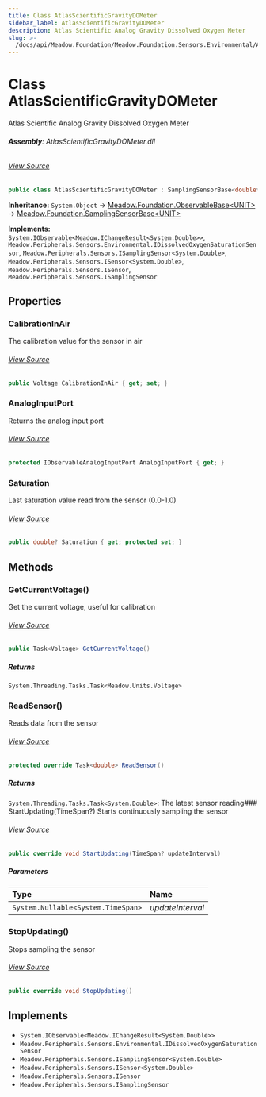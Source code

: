 ```yaml
---
title: Class AtlasScientificGravityDOMeter
sidebar_label: AtlasScientificGravityDOMeter
description: Atlas Scientific Analog Gravity Dissolved Oxygen Meter
slug: >-
  /docs/api/Meadow.Foundation/Meadow.Foundation.Sensors.Environmental/AtlasScientificGravityDOMeter
---
```

# Class AtlasScientificGravityDOMeter
Atlas Scientific Analog Gravity Dissolved Oxygen Meter

###### **Assembly**: AtlasScientificGravityDOMeter.dll
###### [View Source](https://github.com/WildernessLabs/Meadow.Foundation.git/blob/develop/Source/Meadow.Foundation.Peripherals/Sensors.Environmental.AtlasScientificGravityDOMeter/Driver/AtlasScientificGravityDOMeter.cs#L12)
```csharp title="Declaration"
public class AtlasScientificGravityDOMeter : SamplingSensorBase<double>, IObservable<IChangeResult<double>>, IDissolvedOxygenSaturationSensor, ISamplingSensor<double>, ISensor<double>, ISensor, ISamplingSensor
```
**Inheritance:** `System.Object` -> [Meadow.Foundation.ObservableBase&lt;UNIT&gt;](../Meadow.Foundation/ObservableBase`UNIT`) -> [Meadow.Foundation.SamplingSensorBase&lt;UNIT&gt;](../Meadow.Foundation/SamplingSensorBase`UNIT`)

**Implements:**  
`System.IObservable<Meadow.IChangeResult<System.Double>>`, `Meadow.Peripherals.Sensors.Environmental.IDissolvedOxygenSaturationSensor`, `Meadow.Peripherals.Sensors.ISamplingSensor<System.Double>`, `Meadow.Peripherals.Sensors.ISensor<System.Double>`, `Meadow.Peripherals.Sensors.ISensor`, `Meadow.Peripherals.Sensors.ISamplingSensor`

## Properties
### CalibrationInAir
The calibration value for the sensor in air
###### [View Source](https://github.com/WildernessLabs/Meadow.Foundation.git/blob/develop/Source/Meadow.Foundation.Peripherals/Sensors.Environmental.AtlasScientificGravityDOMeter/Driver/AtlasScientificGravityDOMeter.cs#L17)
```csharp title="Declaration"
public Voltage CalibrationInAir { get; set; }
```
### AnalogInputPort
Returns the analog input port
###### [View Source](https://github.com/WildernessLabs/Meadow.Foundation.git/blob/develop/Source/Meadow.Foundation.Peripherals/Sensors.Environmental.AtlasScientificGravityDOMeter/Driver/AtlasScientificGravityDOMeter.cs#L22)
```csharp title="Declaration"
protected IObservableAnalogInputPort AnalogInputPort { get; }
```
### Saturation
Last saturation value read from the sensor (0.0-1.0)
###### [View Source](https://github.com/WildernessLabs/Meadow.Foundation.git/blob/develop/Source/Meadow.Foundation.Peripherals/Sensors.Environmental.AtlasScientificGravityDOMeter/Driver/AtlasScientificGravityDOMeter.cs#L27)
```csharp title="Declaration"
public double? Saturation { get; protected set; }
```
## Methods
### GetCurrentVoltage()
Get the current voltage, useful for calibration
###### [View Source](https://github.com/WildernessLabs/Meadow.Foundation.git/blob/develop/Source/Meadow.Foundation.Peripherals/Sensors.Environmental.AtlasScientificGravityDOMeter/Driver/AtlasScientificGravityDOMeter.cs#L68)
```csharp title="Declaration"
public Task<Voltage> GetCurrentVoltage()
```

##### Returns

`System.Threading.Tasks.Task<Meadow.Units.Voltage>`
### ReadSensor()
Reads data from the sensor
###### [View Source](https://github.com/WildernessLabs/Meadow.Foundation.git/blob/develop/Source/Meadow.Foundation.Peripherals/Sensors.Environmental.AtlasScientificGravityDOMeter/Driver/AtlasScientificGravityDOMeter.cs#L77)
```csharp title="Declaration"
protected override Task<double> ReadSensor()
```

##### Returns

`System.Threading.Tasks.Task<System.Double>`: The latest sensor reading### StartUpdating(TimeSpan?)
Starts continuously sampling the sensor
###### [View Source](https://github.com/WildernessLabs/Meadow.Foundation.git/blob/develop/Source/Meadow.Foundation.Peripherals/Sensors.Environmental.AtlasScientificGravityDOMeter/Driver/AtlasScientificGravityDOMeter.cs#L88)
```csharp title="Declaration"
public override void StartUpdating(TimeSpan? updateInterval)
```

##### Parameters

| Type | Name |
|:--- |:--- |
| `System.Nullable<System.TimeSpan>` | *updateInterval* |

### StopUpdating()
Stops sampling the sensor
###### [View Source](https://github.com/WildernessLabs/Meadow.Foundation.git/blob/develop/Source/Meadow.Foundation.Peripherals/Sensors.Environmental.AtlasScientificGravityDOMeter/Driver/AtlasScientificGravityDOMeter.cs#L101)
```csharp title="Declaration"
public override void StopUpdating()
```

## Implements

* `System.IObservable<Meadow.IChangeResult<System.Double>>`
* `Meadow.Peripherals.Sensors.Environmental.IDissolvedOxygenSaturationSensor`
* `Meadow.Peripherals.Sensors.ISamplingSensor<System.Double>`
* `Meadow.Peripherals.Sensors.ISensor<System.Double>`
* `Meadow.Peripherals.Sensors.ISensor`
* `Meadow.Peripherals.Sensors.ISamplingSensor`
